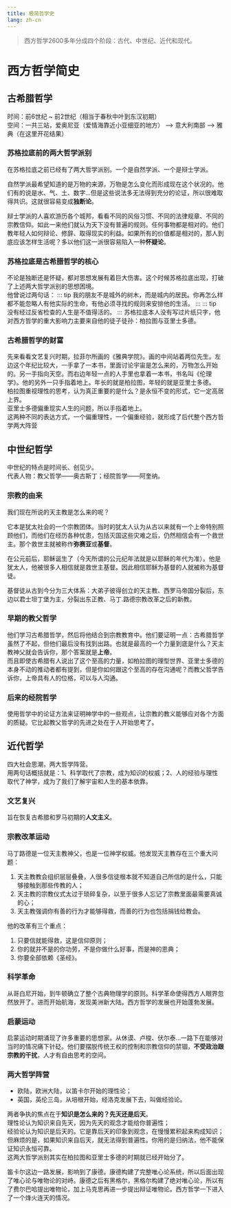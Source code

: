 ```yaml
---
title: 极简哲学史
lang: zh-cn
---
```


> 西方哲学2600多年分成四个阶段：古代、中世纪、近代和现代。

# 西方哲学简史

## 古希腊哲学

时间：前6世纪 ~ 前2世纪（相当于春秋中叶到东汉初期）  
空间：一共三站，爱奥尼亚（爱情海靠近小亚细亚的地方） --> 意大利南部 --> 雅典（在这里开花结果）

### 苏格拉底前的两大哲学派别

在苏格拉底之前已经有了两大哲学派别。一个是自然学派、一个是辩士学派。

自然学派最希望知道的是万物的来源，万物是怎么变化而形成现在这个状况的。他们有的说是水、气、土、数字...但是这些说法多无法得到充分的论证，所以很难取得共识。这就很容易变成**独断论**。

辩士学派的人喜欢游历各个城邦，看看不同的风俗习惯、不同的法律规章、不同的宗教信仰。如此一来他们就认为天下没有普遍的规则。任何事物都是相对的。他们教年轻人如何辩论、修辞、取得现实的利益。如果所有的价值都是相对的，那人到底应该怎样生活呢？多以他们这一派很容易陷入一种**怀疑论**。

### 苏格拉底是古希腊哲学的核心

不论是独断还是怀疑，都对思想发展有着巨大伤害。这个时候苏格拉底出现，打破了上述两大哲学派别的思想困境。  
他曾说过两句话：
::: tip
我的朋友不是城外的树木，而是城内的居民。你再怎么样都不能忽略人有他实际的生命，有他必须寻找的规则来安排他的生活。
:::
::: tip
没有经过反省检查的人生是不值得活的。
:::
苏格拉底本人没有写过片纸只字，他对西方哲学的重大影响力主要来自他的徒子徒孙：柏拉图与亚里士多德。

### 古希腊哲学的财富

先来看看文艺复兴时期，拉菲尔所画的《雅典学院》。画的中间站着两位先生。左边这个年纪比较大，一手拿了一本书，里面讨论宇宙是怎么来的，万物怎么开始的。另一手指向天空。而右边年轻一点的人手里也拿着一本书，书名叫《伦理学》。他的另外一只手指着地上。年长的就是柏拉图，年轻的就是亚里士多德。  
柏拉图重视理性的思考，认为真正重要的是什么？是永恒不变的形式，它一定高居上界。  
亚里士多德偏重现实人生的问题，所以手指着地上。  
这两种不同的表达方式，一个偏重理性，一个偏重经验，就形成了后代整个西方哲学两大阵营

## 中世纪哲学

中世纪的特点是时间长、创见少。  
代表人物：教父哲学——奥古斯丁；经院哲学——阿奎纳。

### 宗教的由来

我们现在所说的天主教是怎么来的呢？  

它本是犹太社会的一个宗教团体。当时的犹太人认为从古以来就有一个上帝特别照顾他们，而他们在经历各种忧患，包括灭国这些灾难之后，仍然相信会有一个救世主。那个救世主就被称作**弥赛亚**或**基督**。

在公元前后，耶稣诞生了（今天所谓的公元纪年法就是以耶稣的年代为准）。他是犹太人，他被很多人相信就是救世主基督。因此相信耶稣为基督的人就被称为基督徒。  

基督徒从古到今分为三大体系：大弟子彼得创立的天主教、西罗马帝国分裂后，东边以君士坦丁堡为主，分裂出东正教、马丁.路德宗教改革之后的新教。

### 早期的教父哲学

他们学习古希腊哲学，然后将他结合到宗教教育中。他们要证明一点：古希腊哲学虽然了不起，但他们最后没有找到出路。也就是最高的一个力量到底是什么？天主教神父就会告诉你，那个答案就是**上帝**。  
而且即使古希腊有人说出了这个至高的力量，如柏拉图的理型世界、亚里士多德的本身不动的推动者都有提到，但是你如何跟这个至高的存在沟通呢？而教父哲学告诉你，上帝具有人的位格，可以与人沟通。  

### 后来的经院哲学

使用哲学中的论证方法来证明神学中的一些观点，让宗教的教义能够应对各个方面的质疑。它比起教父哲学的先进之处在于人开始思考了。

## 近代哲学

四大社会思潮，两大哲学阵营。  
用两句话概括就是：1、科学取代了宗教，成为知识的权威；2、人的经验与理性取代了神学，成为了我们了解宇宙和人生的基本依靠。

### 文艺复兴

旨在恢复古希腊和罗马初期的**人文主义**。

### 宗教改革运动

马丁路德是一位天主教神父，也是一位神学权威。他发现天主教存在三个重大问题：  
1. 天主教教会组织层层叠叠，人很多信徒根本就不知道自己所信的是什么，只能够接触到那些传教的人；
2. 天主教的宗教仪式太过于琐碎复杂，以至于很多人忘记了宗教里面最需要真诚的心；
3. 天主教强调你有善的行为才能够得救，而善的行为也包括捐钱给教会。  

他的改革有三个重点：
1. 只要信就能得救，这是信仰原则；  
2. 你的就并不是的你功劳，不是你做什么好事，而是神的恩典；
3. 你要全部依赖《圣经》。  

### 科学革命

从哥白尼开始，到牛顿确立了整个古典物理学的原则。科学革命使得西方人眼界忽然放开了。进而开始航海，发现美洲新大陆。西方哲学的发展也开始蓬勃发展。  

### 启蒙运动

启蒙运动时期涌现了许多重要的思想家。从休谟、卢梭、伏尔泰...一路下在能够对当时的情况痛下针砭。他们要摆脱传统王权的控制和宗教信仰的禁锢，**不受政治跟宗教的干扰**，人才有自由思考的空间。  

### 两大哲学阵营

- 欧陆，欧洲大陆，以笛卡尔开始的理性论；
- 英国，英伦三岛，从培根开始，经洛克发展下去，叫做经验论。  

两者争执的焦点在于**知识是怎么来的？先天还是后天**。  
理性论认为知识来自先天，因为先天的观念才能给你普遍性；  
经验论认为知识是后天的。它是靠后天的印象到观念，在慢慢累积起来构成知识；  
但麻烦的是，如果知识来自后天，就无法得到普遍性。你用的是归纳法，他不能保证知识永恒可靠。  
这两大哲学派别其实在柏拉图和亚里士多德的时期就已经开始分了。  

笛卡尔这边一路发展，影响到了康德。康德构建了完整唯心论系统，所以后面出现了唯心论与唯物论的对峙。康德之后有黑格尔，黑格尔构建了绝对唯心论，所以有了费尔巴哈提出唯物论，加上马克思再进一步提出辩证唯物论。西方哲学一下进入了一个烽火连天的情况。  

